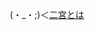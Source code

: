 <p align="center">
  (・_・;)＜<a href="https://www.perplexity.ai/search/er-gong-guan-nituitejiao-etexi-dQaGb2CCRDWaaAXGQxGKHw" target="_blank">二宮とは</a>
</p>
